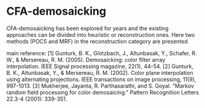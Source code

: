 # CFA-demosaicking
CFA-demosaicking has been explored for years and the existing approaches can be divided into heuristic or reconstruction ones. 
Here two methods (POCS and MRF) in the reconstruction category are presented 


main reference:
[1] Gunturk, B. K., Glotzbach, J., Altunbasak, Y., Schafer, R. W., & Mersereau, R. M. (2005). Demosaicking: color filter array interpolation. IEEE Signal processing magazine, 22(1), 44-54.
[2] Gunturk, B. K., Altunbasak, Y., & Mersereau, R. M. (2002). Color plane interpolation using alternating projections. IEEE transactions on image processing, 11(9), 997-1013.
[3] Mukherjee, Jayanta, R. Parthasarathi, and S. Goyal. "Markov random field processing for color demosaicing." Pattern Recognition Letters 22.3-4 (2001): 339-351.

